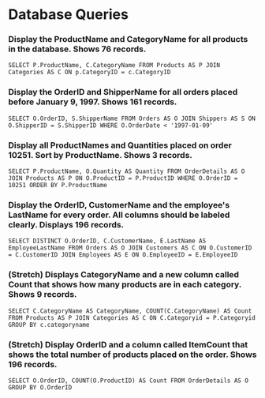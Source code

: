 # Database Queries

### Display the ProductName and CategoryName for all products in the database. Shows 76 records.
    SELECT P.ProductName, C.CategoryName FROM Products AS P JOIN Categories AS C ON p.CategoryID = c.CategoryID

### Display the OrderID and ShipperName for all orders placed before January 9, 1997. Shows 161 records.
    SELECT O.OrderID, S.ShipperName FROM Orders AS O JOIN Shippers AS S ON O.ShipperID = S.ShipperID WHERE O.OrderDate < '1997-01-09'

### Display all ProductNames and Quantities placed on order 10251. Sort by ProductName. Shows 3 records.
    SELECT P.ProductName, O.Quantity AS Quantity FROM OrderDetails AS O JOIN Products AS P ON O.ProductID = P.ProductID WHERE O.OrderID = 10251 ORDER BY P.ProductName

### Display the OrderID, CustomerName and the employee's LastName for every order. All columns should be labeled clearly. Displays 196 records.
    SELECT DISTINCT O.OrderID, C.CustomerName, E.LastName AS EmployeeLastName FROM Orders AS O JOIN Customers AS C ON O.CustomerID = C.CustomerID JOIN Employees AS E ON O.EmployeeID = E.EmployeeID

### (Stretch)  Displays CategoryName and a new column called Count that shows how many products are in each category. Shows 9 records.
    SELECT C.CategoryName AS CategoryName, COUNT(C.CategoryName) AS Count FROM Products AS P JOIN Categories AS C ON C.Categoryid = P.Categoryid GROUP BY c.categoryname

### (Stretch) Display OrderID and a  column called ItemCount that shows the total number of products placed on the order. Shows 196 records.
    SELECT O.OrderID, COUNT(O.ProductID) AS Count FROM OrderDetails AS O GROUP BY O.OrderID
